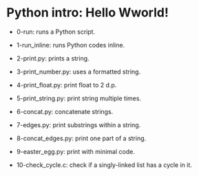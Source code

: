 # Python intro: Hello Wworld!

* 0-run: runs a Python script.

* 1-run_inline: runs Python codes inline.

* 2-print.py: prints a string.

* 3-print_number.py: uses a formatted string.

* 4-print_float.py: print float to 2 d.p.

* 5-print_string.py: print string multiple times.

* 6-concat.py: concatenate strings.

* 7-edges.py: print substrings within a string.

* 8-concat_edges.py: print one part of a string.

* 9-easter_egg.py: print with minimal code.

* 10-check_cycle.c: check if a singly-linked list has a cycle in it.


